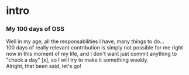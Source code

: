 # intro

### My 100 days of OSS 
Well in my age, all the responsabilities I have, many things to do... </br>
100 days of really relevant contribution is simply not possible for me right now in this moment of my life, and I don't want just commit anything to "check a day" [x], so I will try to make it something weekly.</br>
Alright, that been said, let's go!